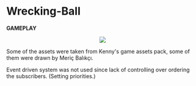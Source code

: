 # Wrecking-Ball

**GAMEPLAY**

<div align="center">
<img src="/movie.gif">
</div>

Some of the assets were taken from Kenny's game assets pack, some of them were drawn by Meriç Balıkçı.

Event driven system was not used since lack of controlling over ordering the subscribers. (Setting priorities.)